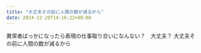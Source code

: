 ```yaml
---
title: "大丈夫その前に人間の数が減るから"
date: 2024-12-20T14:16:22+09:00
---
```

異常者ばっかになったら表現の仕事取り合いになんない？　大丈夫？
大丈夫その前に人間の数が減るから
